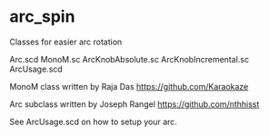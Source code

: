 arc_spin
========
Classes for easier arc rotation

Arc.scd
MonoM.sc
ArcKnobAbsolute.sc
ArcKnobIncremental.sc
ArcUsage.scd

MonoM class written by Raja Das
https://github.com/Karaokaze

Arc subclass written by Joseph Rangel
https://github.com/nthhisst

See ArcUsage.scd on how to setup your arc.
